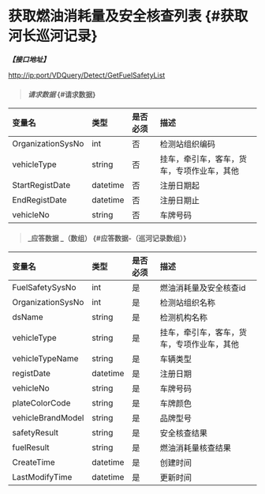 # 获取燃油消耗量及安全核查列表 {#获取河长巡河记录}

_**【接口地址】**_

[http://ip:port/VDQuery/Detect/GetFuelSafetyList](http://ip:port/EqmQuery/Equipment/GetEquipmentList)

> #### _请求数据_ {#请求数据}

| 变量名 | 类型 | 是否必须 | 描述 |
| :--- | :--- | :--- | :--- |
| OrganizationSysNo | int | 否 | 检测站组织编码 |
| vehicleType | string | 否 | 挂车，牵引车，客车，货车，专项作业车，其他 |
| StartRegistDate | datetime | 否 | 注册日期起 |
| EndRegistDate | datetime | 否 | 注册日期止 |
| vehicleNo | string | 否 | 车牌号码 |

> #### _应答数据 _（数组） {#应答数据-（巡河记录数组）}

| 变量名 | 类型 | 是否必须 | 描述 |
| :--- | :--- | :--- | :--- |
| FuelSafetySysNo | int | 是 | 燃油消耗量及安全核查id |
| OrganizationSysNo | int | 是 | 检测站组织名称 |
| dsName | string | 是 | 检测机构名称 |
| vehicleType | string | 是 | 挂车，牵引车，客车，货车，专项作业车，其他 |
| vehicleTypeName | string | 是 | 车辆类型 |
| registDate | datetime | 是 | 注册日期 |
| vehicleNo | string | 是 | 车牌号码 |
| plateColorCode | string | 是 | 车牌颜色 |
| vehicleBrandModel | string | 是 | 品牌型号 |
| safetyResult | string | 是 | 安全核查结果 |
| fuelResult | string | 是 | 燃油消耗量核查结果 |
| CreateTime | datetime | 是 | 创建时间 |
| LastModifyTime | datetime | 是 | 更新时间 |



